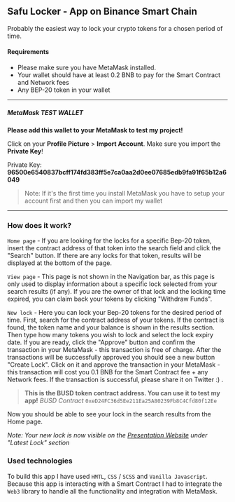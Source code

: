 ## Safu Locker - App on Binance Smart Chain

Probably the easiest way to lock your crypto tokens for a chosen period of time.

#### Requirements

- Please make sure you have MetaMask installed.
- Your wallet should have at least 0.2 BNB to pay for the Smart Contract and Network fees
- Any BEP-20 token in your wallet

------------


##### MetaMask TEST WALLET

**Please add this wallet to your MetaMask to test my project!**

Click on your **Profile Picture** > **Import Account**. Make sure you import the **Private Key**!

Private Key: **96500e6540837bcff174fd383ff5e7ca0aa2d0ee07685edb9fa91f65b12a6049**

> Note: If it's the first time you install MetaMask you have to setup your account first and then you can import my wallet

------------


### How does it work?

`Home page` - If you are looking for the locks for a specific Bep-20 token, insert the contract address of that token into the search field and click the "Search" button. If there are any locks for that token, results will be displayed at the bottom of the page.

`View page` - This page is not shown in the Navigation bar, as this page is only used to display information about a specific lock selected from your search results (if any). If you are the owner of that lock and the locking time expired, you can claim back your tokens by clicking "Withdraw Funds".

`New lock` - Here you can lock your Bep-20 tokens for the desired period of time. First, search for the contract address of your tokens. If the contract is found, the token name and your balance is shown in the results section. Then type how many tokens you wish to lock and select the lock expiry date. If you are ready, click the "Approve" button and confirm the transaction in your MetaMask - this transaction is free of charge. After the transactions will be successfully approved you should see a new button "Create Lock". Click on it and approve the transaction in your MetaMask - this transaction will cost you 0.1 BNB for the Smart Contract fee + any Network fees. If the transaction is successful, please share it on Twitter :) .

> **This is the BUSD token contract address. You can use it to test my app!**
*BUSD Contract* `0xeD24FC36d5Ee211Ea25A80239Fb8C4Cfd80f12Ee` 

Now you should be able to see your lock in the search results from the Home page.

*Note: Your new lock is now visible on the [Presentation Website](https://iustinionita.github.io/safu-lock/ "Presentation Website") under "Latest Lock" section*

### Used technologies

To build this app I have used `HMTL`, `CSS` / `SCSS` and `Vanilla Javascript`. Because this app is interacting with a Smart Contract I had to integrate the `Web3` library to handle all the functionality and integration with MetaMask.

